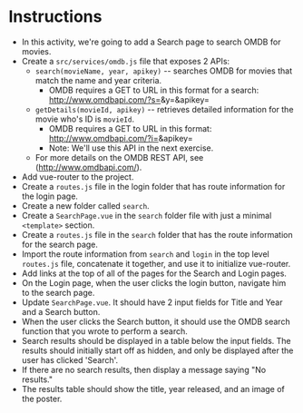 # Instructions

- In this activity, we're going to add a Search page to search OMDB for movies.
- Create a `src/services/omdb.js` file that exposes 2 APIs:
    - `search(movieName, year, apikey)` -- searches OMDB for movies that match the name and year criteria.
        - OMDB requires a GET to URL in this format for a search: http://www.omdbapi.com/?s=<movie>&y=<year>&apikey=<apikey>
    - `getDetails(movieId, apikey)` -- retrieves detailed information for the movie who's ID is `movieId`.
        - OMDB requires a GET to URL in this format: http://www.omdbapi.com/?i=<movie-id>&apikey=<apikey>
        - Note: We'll use this API in the next exercise.
    - For more details on the OMDB REST API, see (http://www.omdbapi.com/).
- Add vue-router to the project.
- Create a `routes.js` file in the login folder that has route information for the login page.
- Create a new folder called `search`.
- Create a `SearchPage.vue` in the `search` folder file with just a minimal `<template>` section.
- Create a `routes.js` file in the `search` folder that has the route information for the search page.
- Import the route information from `search` and `login` in the top level `routes.js` file, concatenate it together, and use it to initialize vue-router.
- Add links at the top of all of the pages for the Search and Login pages.
- On the Login page, when the user clicks the login button, navigate him to the search page.
- Update `SearchPage.vue`.  It should have 2 input fields for Title and Year and a Search button.
- When the user clicks the Search button, it should use the OMDB search function that you wrote to perform a search.
- Search results should be displayed in a table below the input fields.  The results  should initially start off as hidden, and only be displayed after the user has clicked 'Search'.
- If there are no search results, then display a message saying "No results."
- The results table should show the title, year released, and an image of the poster.
